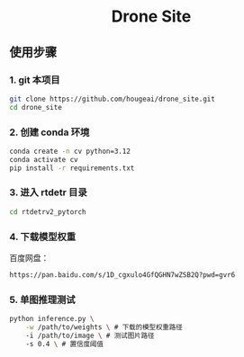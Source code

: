 <div align="center">

# Drone Site
</div>

## 使用步骤

### 1. git 本项目
```bash
git clone https://github.com/hougeai/drone_site.git
cd drone_site
```
### 2. 创建 conda 环境
```bash
conda create -n cv python=3.12
conda activate cv
pip install -r requirements.txt
```

### 3. 进入 rtdetr 目录

```bash
cd rtdetrv2_pytorch
```

### 4. 下载模型权重

百度网盘：

```bash
https://pan.baidu.com/s/1D_cgxulo4GfQGHN7wZSB2Q?pwd=gvr6
```

### 5. 单图推理测试

```bash
python inference.py \
    -w /path/to/weights \ # 下载的模型权重路径
    -i /path/to/image \ # 测试图片路径
    -s 0.4 \ # 置信度阈值
```